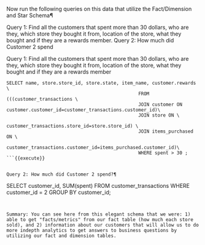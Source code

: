 Now run the following queries on this data that utilize the Fact/Dimension and Star Schema¶

Query 1: Find all the customers that spent more than 30 dollars, who are they, which store they bought it from, location of the store, what they bought and if they are a rewards member.
Query 2: How much did Customer 2 spend

Query 1: Find all the customers that spent more than 30 dollars, who are they, which store they bought it from, location of the store, what they bought and if they are a rewards member

```
SELECT name, store.store_id, store.state, item_name, customer.rewards \
                                                FROM (((customer_transactions \
                                                JOIN customer ON customer.customer_id=customer_transactions.customer_id)\
                                                JOIN store ON \
                                                customer_transactions.store_id=store.store_id) \
                                                JOIN items_purchased ON \
                                                customer_transactions.customer_id=items_purchased.customer_id)\
                                                WHERE spent > 30 ;
```{{execute}}


Query 2: How much did Customer 2 spend?¶
```
SELECT customer_id, SUM(spent) FROM customer_transactions WHERE customer_id = 2 GROUP BY customer_id;
```{{execute}}


Summary: You can see here from this elegant schema that we were: 1) able to get "facts/metrics" from our fact table (how much each store sold), and 2) information about our customers that will allow us to do more indepth analytics to get answers to business questions by utilizing our fact and dimension tables.
